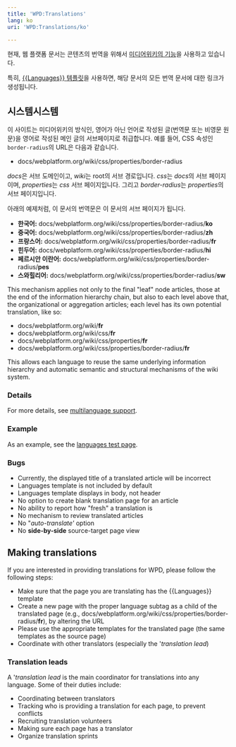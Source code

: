 ```yaml
---
title: 'WPD:Translations'
lang: ko
uri: 'WPD:Translations/ko'

---
```

현재, 웹 플랫폼 문서는 콘텐츠의 번역을 위해서 [미디어위키의 기능](http://www.mediawiki.org/wiki/Languages)을 사용하고 있습니다.

특히, [{{Languages}} 템플릿](http://www.mediawiki.org/wiki/Template:Languages)을 사용하면, 해당 문서의 모든 번역 문서에 대한 링크가 생성됩니다.

## 시스템시스템

이 사이트는 미디어위키의 방식인, 영어가 아닌 언어로 작성된 글(번역문 또는 비영문 원문)을 영어로 작성된 메인 글의 서브페이지로 취급합니다. 예를 들어, CSS 속성인 `border-radius`의 URL은 다음과 같습니다.

-   docs/webplatform.org/wiki/css/properties/border-radius

*docs*은 서브 도메인이고, *wiki*는 root의 서브 경로입니다. *css*는 *docs*의 서브 페이지이며, *properties*는 *css* 서브 페이지입니다. 그리고 *border-radius*는 *properties*의 서브 페이지입니다.

아래의 예제처럼, 이 문서의 번역문은 이 문서의 서브 페이지가 됩니다.

-   **한국어:** docs/webplatform.org/wiki/css/properties/border-radius/**ko**
-   **중국어:** docs/webplatform.org/wiki/css/properties/border-radius/**zh**
-   **프랑스어:** docs/webplatform.org/wiki/css/properties/border-radius/**fr**
-   **힌두어:** docs/webplatform.org/wiki/css/properties/border-radius/**hi**
-   **페르시안 이란어:** docs/webplatform.org/wiki/css/properties/border-radius/**pes**
-   **스와힐리어:** docs/webplatform.org/wiki/css/properties/border-radius/**sw**

This mechanism applies not only to the final "leaf" node articles, those at the end of the information hierarchy chain, but also to each level above that, the organizational or aggregation articles; each level has its own potential translation, like so:

-   docs/webplatform.org/wiki/**fr**
-   docs/webplatform.org/wiki/css/**fr**
-   docs/webplatform.org/wiki/css/properties/**fr**
-   docs/webplatform.org/wiki/css/properties/border-radius/**fr**

This allows each language to reuse the same underlying information hierarchy and automatic semantic and structural mechanisms of the wiki system.

### Details

For more details, see [multilanguage support](/WPD:Multilanguage_Support).

### Example

As an example, see the [languages test page](/WPD:Languages).

### Bugs

-   Currently, the displayed title of a translated article will be incorrect
-   Languages template is not included by default
-   Languages template displays in body, not header
-   No option to create blank translation page for an article
-   No ability to report how "fresh" a translation is
-   No mechanism to review translated articles
-   No "*auto-translate'* option
-   No **side-by-side** source-target page view

## Making translations

If you are interested in providing translations for WPD, please follow the following steps:

-   Make sure that the page you are translating has the {{Languages}} template
-   Create a new page with the proper language subtag as a child of the translated page (e.g., docs/webplatform.org/wiki/css/properties/border-radius/**fr**), by altering the URL
-   Please use the appropriate templates for the translated page (the same templates as the source page)
-   Coordinate with other translators (especially the '*translation lead*)

### Translation leads

A '*translation lead* is the main coordinator for translations into any language. Some of their duties include:

-   Coordinating between translators
-   Tracking who is providing a translation for each page, to prevent conflicts
-   Recruiting translation volunteers
-   Making sure each page has a translator
-   Organize translation sprints
